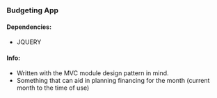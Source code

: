 ### Budgeting App
#### Dependencies:
* JQUERY
#### Info:
* Written with the MVC module design pattern in mind.
* Something that can aid in planning financing for the month (current month to the time of use)

